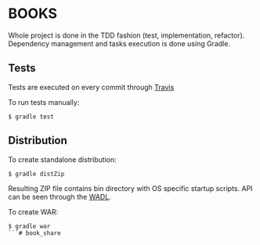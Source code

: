 BOOKS
=====

Whole project is done in the TDD fashion (test, implementation, refactor).
Dependency management and tasks execution is done using Gradle.

## Tests

Tests are executed on every commit through [Travis](https://travis-ci.org/vfarcic/TechnologyConversationsBooks)

To run tests manually:

```shell
$ gradle test
```

## Distribution

To create standalone distribution:

```shell
$ gradle distZip
```

Resulting ZIP file contains bin directory with OS specific startup scripts.
API can be seen through the [WADL](http://localhost:8080/api/application.wadl).

To create WAR:

```shell
$ gradle war
```# book_share
